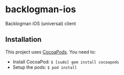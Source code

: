 # backlogman-ios

Backlogman iOS (universal) client

## Installation
This project uses [CocoaPods](https://github.com/CocoaPods/CocoaPods). You need to:

- Install CocoaPod: `$ [sudo] gem install cocoapods`
- Setup the pods: `$ pod install`
